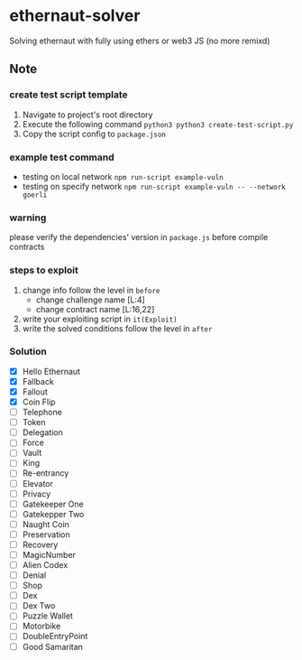 # ethernaut-solver
Solving ethernaut with fully using ethers or web3 JS (no more remixd)

## Note
### create test script template
1. Navigate to project's root directory 
2. Execute the following command
    `python3 python3 create-test-script.py`
3. Copy the script config to `package.json`
### example test command
- testing on local network
    `npm run-script example-vuln`
- testing on specify network
     `npm run-script example-vuln -- --network goerli`
### warning
please verify the dependencies' version in `package.js` before compile contracts

### steps to exploit
1. change info follow the level in `before`
    - change challenge name [L:4]
    - change contract name [L:16,22]
3. write your exploiting script in `it(Exploit)`
4. write the solved conditions follow the level in `after` 

### Solution 
- [x]  Hello Ethernaut
- [x]  Fallback
- [x]  Fallout
- [x]  Coin Flip
- [ ]  Telephone
- [ ]  Token
- [ ]  Delegation
- [ ]  Force
- [ ]  Vault
- [ ]  King
- [ ]  Re-entrancy
- [ ]  Elevator
- [ ]  Privacy
- [ ]  Gatekeeper One
- [ ]  Gatekepper Two
- [ ]  Naught Coin
- [ ]  Preservation
- [ ]  Recovery
- [ ]  MagicNumber
- [ ]  Alien Codex
- [ ]  Denial
- [ ]  Shop
- [ ]  Dex
- [ ]  Dex Two
- [ ]  Puzzle Wallet
- [ ]  Motorbike
- [ ]  DoubleEntryPoint
- [ ]  Good Samaritan
